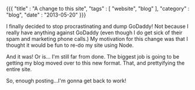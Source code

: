 {{{ "title" : "A change to this site", "tags" : [ "website", "blog" ], "category" : "blog", "date" : "2013-05-20" }}}

I finally decided to stop procrastinating and dump GoDaddy!  Not because I really have anything against GoDaddy (even though I do get sick of their spam and marketing phone calls.)  My motivation for this change was that I thought it would be fun to re-do my site using Node.

And it was!  Or is... I'm still far from done.  The biggest job is going to be getting my blog moved over to this new format.  That, and prettyifying the entire site.

So, enough posting...I'm gonna get back to work!